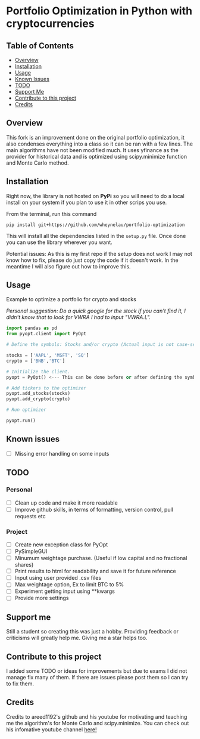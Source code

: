 # Portfolio Optimization in Python with cryptocurrencies

## Table of Contents

- [Overview](#overview)
- [Installation](#installation)
- [Usage](#usage)
- [Known Issues](#known-issues)
- [TODO](#todo)
- [Support Me](#support-me)
- [Contribute to this project](#contribute-to-this-project)
- [Credits](#credits)

## Overview

This fork is an improvement done on the original portfolio optimization, 
it also condenses everything into a class so it can be ran with a few lines. 
The main algorithms have not been modified much.
It uses yfinance as the provider for historical data and is optimized using
scipy.minimize function and Monte Carlo method. 

## Installation

Right now, the library is not hosted on **PyPi** so you will need to do a local
install on your system if you plan to use it in other scrips you use.

From the terminal, run this command 

```console
pip install git+https://github.com/wheynelau/portfolio-optimization
```

This will install all the dependencies listed in the `setup.py` file. Once done
you can use the library wherever you want.

Potential issues: As this is my first repo if the setup does not work I may not know how to fix,
please do just copy the code if it doesn't work. In the meantime I will also figure out how to improve this.

## Usage

Example to optimize a portfolio for crypto and stocks

_Personal suggestion: Do a quick google for the stock if you can't find it, I didn't know that to look for
VWRA I had to input "VWRA.L"._

```python
import pandas as pd
from pyopt.client import PyOpt

# Define the symbols: Stocks and/or crypto (Actual input is not case-sensitive)

stocks = ['AAPL', 'MSFT', 'SQ']
crypto = ['BNB','BTC']

# Initialize the client.
pyopt = PyOpt() <--- This can be done before or after defining the symbols

# Add tickers to the optimizer
pyopt.add_stocks(stocks)
pyopt.add_crypto(crypto)

# Run optimizer

pyopt.run()
```

## Known issues

- [ ] Missing error handling on some inputs

## TODO
 
### Personal

- [ ] Clean up code and make it more readable
- [ ] Improve github skills, in terms of formatting, version control, pull requests etc

### Project
- [ ] Create new exception class for PyOpt
- [ ] PySimpleGUI
- [ ] Minumum weightage purchase. (Useful if low capital and no fractional shares)
- [ ] Print results to html for readability and save it for future reference
- [ ] Input using user provided .csv files
- [ ] Max weightage option, Ex to limit BTC to 5%
- [ ] Experiment getting input using **kwargs 
- [ ] Provide more settings

## Support me

Still a student so creating this was just a hobby. Providing feedback or criticisms will greatly help me.
Giving me a star helps too. 

## Contribute to this project

I added some TODO or ideas for improvements but due to exams I did not manage fix many of them.
If there are issues please post them so I can try to fix them.

## Credits

Credits to areed1192's github and his youtube for motivating and teaching me the algorithm's for 
Monte Carlo and scipy.minimize. You can check out his infomative youtube channel [here!](https://www.youtube.com/c/SigmaCoding)
